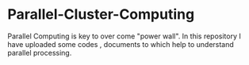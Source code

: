 # Parallel-Cluster-Computing
Parallel Computing is key to over come "power wall". In this repository I have uploaded some codes , documents to which help to understand parallel processing.  
